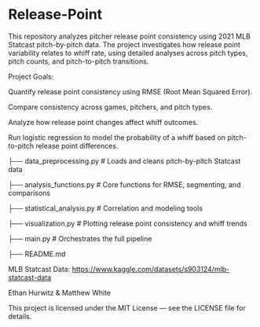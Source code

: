 # Release-Point
This repository analyzes pitcher release point consistency using 2021 MLB Statcast pitch-by-pitch data. The project investigates how release point variability relates to whiff rate, using detailed analyses across pitch types, pitch counts, and pitch-to-pitch transitions.

Project Goals: 

Quantify release point consistency using RMSE (Root Mean Squared Error).

Compare consistency across games, pitchers, and pitch types.

Analyze how release point changes affect whiff outcomes.

Run logistic regression to model the probability of a whiff based on pitch-to-pitch release point differences.

├── data_preprocessing.py         # Loads and cleans pitch-by-pitch Statcast data

├── analysis_functions.py         # Core functions for RMSE, segmenting, and comparisons

├── statistical_analysis.py       # Correlation and modeling tools

├── visualization.py              # Plotting release point consistency and whiff trends

├── main.py                       # Orchestrates the full pipeline

├── README.md

MLB Statcast Data: https://www.kaggle.com/datasets/s903124/mlb-statcast-data

Ethan Hurwitz & Matthew White

This project is licensed under the MIT License — see the LICENSE file for details.
